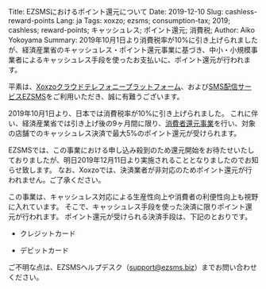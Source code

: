 Title: EZSMSにおけるポイント還元について
Date: 2019-12-10
Slug: cashless-reward-points
Lang: ja
Tags: xoxzo; ezsms; consumption-tax; 2019; cashless; reward-points; キャッシュレス; ポイント還元; 消費税;
Author: Aiko Yokoyama
Summary: 2019年10月1日より消費税率が10%に引き上げられましたが、経済産業省のキャッシュレス・ポイント還元事業に基づき、中小・小規模事業者によるキャッシュレス手段を使ったお支払いに、ポイント還元が行われます。


平素は、[Xoxzoクラウドテレフォニープラットフォーム](https://www.xoxzo.com/ja/)、および[SMS配信サービスEZSMS](https://www.ezsms.biz/ja/)をご利用いただき、誠に有難うございます。

2019年10月1日より、日本では消費税率が10%に引き上げられました。
これに伴い、経済産業省では引き上げ後の9ヶ月間に限り、[消費者還元事業](chrome-extension://oemmndcbldboiebfnladdacbdfmadadm/https://cashless.go.jp/assets/doc/consumer_leaf_introduction.pdf)を行い、対象の店舗でのキャッシュレス決済で最大5%のポイント還元が受けられます。

EZSMSでは、この事業における申し込み殺到のため還元開始をお待たせいたしておりましたが、明日2019年12月11日より実施されることとなりましたのでお知らせ致します。
なお、Xoxzoでは、決済業者が非対応のためポイント還元が行われません。ご了承ください。

この事業は、キャッシュレス対応による生産性向上や消費者の利便性向上も視野に入れています。
そこで、キャッシュレス手段を使った決済に限りポイント還元が行われます。
ポイント還元が受けられる決済手段は、下記のとおりです。

- クレジットカード

- デビットカード

ご不明な点は、EZSMSヘルプデスク（support@ezsms.biz）までお問い合わせください。






